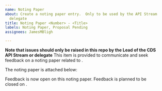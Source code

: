 ```yaml
---
name: Noting Paper
about: Create a noting paper entry.  Only to be used by the API Stream Lead or
  delegate
title: Noting Paper <Number> - <Title>
labels: Noting Paper, Proposal Pending
assignees: JamesMBligh

---
```


**Note that issues should only be raised in this repo by the Lead of the CDS API Stream or delegate**
This item is provided to communicate and seek feedback on a noting paper related to <describe topic>.

The noting paper is attached below:
<add attachment here>

Feedback is now open on this noting paper. Feedback is planned to be closed on <enter feedback close date>.
